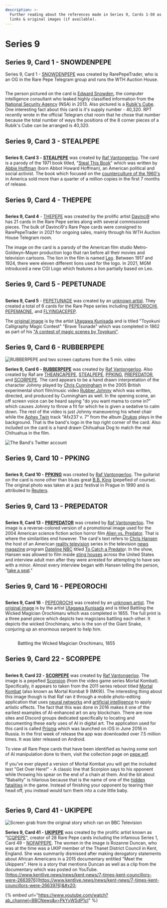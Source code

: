 ```yaml
---
description: >-
  Further reading about the references made in Series 9, Cards 1-50 as well as
  links & original images (if available).
---
```


# Series 9

## Series 9, Card 1 - SNOWDENPEPE

Series 9, Card 1 - [SNOWDENPEPE](https://pepe.wtf/asset/SNOWDENPEPE) was created by RarePepeTrader, who is an OG in the Rare Pepe Telegram group and runs the WTH Auction House.

<figure><img src="../../../.gitbook/assets/S09 C01 - SNOWDENPEPE.gif" alt=""><figcaption></figcaption></figure>

The person pictured on the card is [Edward Snowden](https://en.wikipedia.org/wiki/Edward\_Snowden), the computer intelligence consultant who leaked highly classified information from the [National Security Agency](https://en.wikipedia.org/wiki/National\_Security\_Agency) (NSA)  in 2013. Also pictured is a [Rubik's Cube](https://en.wikipedia.org/wiki/Rubik's\_Cube). One interesting fact about this card is it's supply number - 40,320. RPT recently wrote in the official Telegram chat room that he chose that number because the total number of ways the positions of the 8 corner pieces of a Rubik's Cube can be arranged is 40,320.

## Series 9, Card 3 - STEALPEPE

<figure><img src="../../../.gitbook/assets/S09 C03 - STEALPEPE copy.jpg" alt=""><figcaption></figcaption></figure>

**Series 9, Card 3 -** [**STEALPEPE**](https://pepe.wtf/asset/STEALPEPE) was created by [Raf Vantongerloo](https://x.com/RafVantongerloo). The card is a parody of the 1971 book titled, "[Steal This Book](https://en.wikipedia.org/wiki/Steal\_This\_Book)" which was written by [Abbie Hoffman](https://en.wikipedia.org/wiki/Abbie\_Hoffman) (born Abbot Howard Hoffman), an American political and social activist. The book which focused on the [counterculture of the 1960's](https://en.wikipedia.org/wiki/Counterculture\_of\_the\_1960s) in America sold more than a quarter of a million copies in the first 7 months of release.&#x20;

## Series 9, Card 4 - THEPEPE

<figure><img src="../../../.gitbook/assets/S09 C04 - THEPEPE card and source.jpg" alt=""><figcaption></figcaption></figure>

**Series 9, Card 4** - [THEPEPE](https://pepe.wtf/asset/THEPEPE) was created by the prolific artist [Davinci9](https://pepe.wtf/artists/Davinci9) who has 21 cards in the Rare Pepe series along with several commissioned pieces. The bulk of Davinci9's Rare Pepe cards were consigned to RarePepeTrader in 2021 for ongoing sales, mainly through his WTH Auction House Telegram room.&#x20;

The image on the card is a parody of the American film studio Metro-Goldwyn-Mayer production logo that ran before all their movies and television cartoons. The lion in the film is named [Leo](https://en.wikipedia.org/wiki/Leo\_the\_Lion\_\(MGM\)). Between 1917 and 1924, there were eleven different lions used for the logo. In 2021, MGM introduced a new CGI Logo which features a lion partially based on Leo.

## Series 9, Card 5 - PEPETUNADE

<figure><img src="../../../.gitbook/assets/S09 C05 - PEPETUNADE card and source.jpg" alt=""><figcaption></figcaption></figure>

**Series 9, Card 5** - [PEPETUNADE](https://pepe.wtf/asset/PEPETUNADE) was created by an [unknown artist](https://pepe.wtf/artists/1AKEuLtnq73BNQjHxU2BVoV4NQSEDDUATj). They created a total of 6 cards for the Rare Pepe series including [PEPEOROCHI](https://pepe.wtf/asset/PEPEOROCHI), [PEPEMAONE](https://pepe.wtf/asset/PEPEMAONE), and [FLYINGACEPEP](https://pepe.wtf/asset/FLYINGACEPEP).

The [original image](https://ukiyo-e.org/image/waseda/006-5705) is by the artist [Utagawa Kunisada](https://en.wikipedia.org/wiki/Kunisada) and is titled "Toyokuni Calligraphy Magic Contest" "Brave Tsunade" which was completed in 1862 as part of his ["A contest of magic scenes by Toyokuni"](http://www.kunisada.de/Kunisada-series60ths/series105/series105-1.htm).

## Series 9, Card 6 - RUBBERPEPE

![RUBBERPEPE and two screen captures from the 5 min. video](<../../../.gitbook/assets/S09 C06 - card and source.jpg>)

**Series 9, Card 6 -** [**RUBBERPEPE**](https://pepe.wtf/asset/RUBBERPEPE) was created by [Raf Vantongerloo](https://x.com/RafVantongerloo). Also created by Raf are  [THEANCAPEPE](https://pepe.wtf/asset/THEANCAPEPE), [STEALPEPE](https://pepe.wtf/asset/STEALPEPE), [PPKING](https://pepe.wtf/asset/PPKING), [PREPEDATOR](https://pepe.wtf/asset/PREPEDATOR), and [SCORPEPE](https://pepe.wtf/asset/SCORPEPE). The card appears to be a hand drawn interpretation of the character Johnny played by [Chris Cunningham](https://en.wikipedia.org/wiki/Chris\_Cunningham) in the 2005 British experimental short film/music video [Rubber Johnny](https://youtu.be/eRvfxWRi6qQ) which was written, directed, and produced by Cunningham as well. In the opening scene, an off screen voice can be heard saying "do you want mama to come in?" which causes Johnny to throw a fit for which he is given a sedative to calm down. The rest of the video is just Johnny maneuvering his wheel chair while the [Aphex Twin](https://en.wikipedia.org/wiki/Aphex\_Twin) track "Afx237 v. 7" from the album [_Drukqs_](https://en.wikipedia.org/wiki/Drukqs) plays in the background. That is the band's logo in the top right corner of the card. Also included on the card is a hand drawn Chihuahua Dog to match the real Chihuahua in the  film.&#x20;

![The Band's Twitter account](<../../../.gitbook/assets/S09 C06 - RUBBERPEPE 3 of 2.png>)

## Series 9, Card 10 - PPKING

<figure><img src="../../../.gitbook/assets/S09 C10 - PPKING copy.jpg" alt=""><figcaption></figcaption></figure>

**Series 9, Card 10 -** [**PPKING**](https://pepe.wtf/asset/PPKING) was created by [Raf Vantongerloo](https://x.com/RafVantongerloo). The guitarist on the card is none other than blues great [B.B. King](https://en.wikipedia.org/wiki/B.\_B.\_King) (pepefied of course). The original photo was taken at a jazz festival in Prague in 1990 and is attributed to [Reuters](https://pictures.reuters.com/).&#x20;

## Series 9, Card 13 - PREPEDATOR

<figure><img src="../../../.gitbook/assets/S09 C13 - PREPEDATOR copy.jpg" alt=""><figcaption></figcaption></figure>

**Series 9, Card 13 -** [**PREPEDATOR**](https://pepe.wtf/asset/PREPEDATOR) was created by [Raf Vantongerloo](https://x.com/RafVantongerloo). The image is a reverse-colored version of a promotional image used for the 2004 American science fiction action horror film [Alien vs. Predator](https://en.wikipedia.org/wiki/Alien\_vs.\_Predator\_\(film\)).  That is where the similarities end however. The card's text refers to [Chris Hansen](https://en.wikipedia.org/wiki/Chris\_Hansen) the host of an American [reality television](https://en.wikipedia.org/wiki/Reality\_television) series in the television [news magazine](https://en.wikipedia.org/wiki/News\_magazine) program [Dateline NBC](https://en.wikipedia.org/wiki/Dateline\_NBC) titled [To Catch a Predato](https://en.wikipedia.org/wiki/To\_Catch\_a\_Predator)r.  In the show, Hansen was allowed to film inside [sting houses](https://en.wikipedia.org/wiki/Sting\_operation) across the United States and interview adult men after they were arrested for attempting to have sex with a minor. Almost every interview began with Hansen telling the person, "[take a seat](https://www.urbandictionary.com/define.php?term=Take%20a%20seat)."

## Series 9, Card 16 - PEPEOROCHI

<figure><img src="../../../.gitbook/assets/S09 C16 - PEPEOROCHI source and card.jpg" alt=""><figcaption></figcaption></figure>

**Series 9, Card 16** - [PEPEOROCHI](https://pepe.wtf/asset/PEPEOROCHI) was created by an [unknown artist](https://pepe.wtf/artists/1AKEuLtnq73BNQjHxU2BVoV4NQSEDDUATj). The [original image](https://www.fujiarts.com/cgi-bin/item.pl?item=680950) is by the artist [Utagawa Kunisada](https://en.wikipedia.org/wiki/Kunisada) and is titled Battling the Wicked Magician Orochimaru which was completed in 1855. The full print is a three panel piece which depicts two magicians battling each other. It depicts the wicked Orochimaru, who is the son of the Giant Snake, conjuring up an enormous serpent to help him.

<figure><img src="../../../.gitbook/assets/S09 C16 - PEPEOROCHI.jpg" alt=""><figcaption><p>Battling the Wicked Magician Orochimaru, 1855</p></figcaption></figure>

## Series 9, Card 22 - SCORPEPE

<figure><img src="../../../.gitbook/assets/S09 C22 - SCORPEPE copy.jpg" alt=""><figcaption></figcaption></figure>

**Series 9, Card 22 -** [**SCORPEPE**](https://pepe.wtf/asset/SCORPEPE) was created by [Raf Vantongerloo](https://x.com/RafVantongerloo). The image is a pepefied [Scorpion](https://en.wikipedia.org/wiki/Scorpion\_\(Mortal\_Kombat\)) (from the video game series Mortal Kombat). Specifically, it appears to taken from the 2011 series reboot titled [Mortal Kombat](https://en.wikipedia.org/wiki/Mortal\_Kombat\_\(2011\_video\_game\)) (also known as Mortal Kombat 9 (MK9)). The interesting thing about this image though is that Raf ran it through a mobile photo-editing application that uses [neural networks](https://en.wikipedia.org/wiki/Neural\_network) and [artificial intelligence](https://en.wikipedia.org/wiki/Artificial\_intelligence) to apply artistic effects. The fact that this was done in 2016 makes it one of the earliest examples of AI-enhanced art on any blockchain. There are now sites and Discord groups dedicated specifically to locating and documenting these early uses of AI in digital art. The application used for this card is called [Prisma](https://en.wikipedia.org/wiki/Prisma\_\(app\)) which was launched on iOS in June 2016 in Russia. In the first week of release the app was downloaded over 7.5 million times. It was later released on Android. &#x20;

To view all Rare Pepe cards that have been identified as having some sort of AI manipulation done to them, visit the collection page on [pepe.wtf](https://pepe.wtf/sets/AI).

If you've ever played a version of Mortal Kombat you will get the included text "Get Over Here!" - A classic line that Scorpion says to his opponent while throwing his spear on the end of a chain at them. And the bit about "Babality" is hilarious because that is the name of one of the [hidden fatalities](https://mortalkombat.fandom.com/wiki/Babality) in the game. Instead of finishing your opponent by tearing their head off, you instead would turn them into a cute little baby.&#x20;

<figure><img src="../../../.gitbook/assets/mk20752.png" alt=""><figcaption></figcaption></figure>

## Series 9, Card 41 - UKIPEPE

![Screen grab from the original story which ran on BBC Television](<../../../.gitbook/assets/S09 C41 - UKIPEPE card  and source.png>)

**Series 9, Card 41 -** [**UKIPEPE**](https://pepe.wtf/asset/UKIPEPE) was created by the prolific artist known as "[ICQPEPE](https://pepe.wtf/artists/ICQPEPE)", creator of 28 Rare Pepe cards including the infamous Series 1, Card 49 - [NOFAPPEPE](https://pepe.wtf/asset/NOFAPPEPE). The women in the image is Rozanne Duncan, who was at the time was a UKIP member of the Thanet District Council in Kent, England. She was summarily dismissed after making derogatory statements about African Americans in a 2015 documentary entitled "Meet the Ukippers". Here is a story that mentions Duncan as well as a clip from the documentary which was posted on YouTube. [https://www.kentlive.news/news/kent-news/7-times-kent-councillors-were-2663976](https://www.kentlive.news/news/kent-news/7-times-kent-councillors-were-2663976)&#x20;

{% embed url="https://www.youtube.com/watch?ab_channel=BBCNews&v=PkYyWSdP1cI" %}

